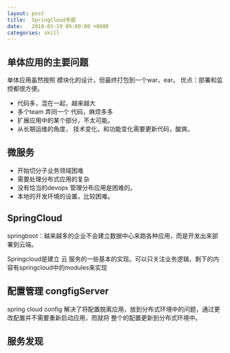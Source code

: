 ```yaml
---
layout: post
title:  SpringCloud专题
date:   2018-03-19 09:09:00 +0800
categories: skill
---
```


## 单体应用的主要问题

单体应用虽然按照 模块化的设计，但最终打包到一个war，ear。
优点：部署和监控都很方便。

- 代码多，混在一起，越来越大
- 多个team 弄同一个 代码，麻烦多多
- 扩展应用中的某个部分，不太可能。
- 从长期运维的角度， 技术变化，和功能变化需要更新代码，酸爽。

## 微服务

- 开始切分子业务领域困难
- 需要处理分布式应用的复杂
- 没有恰当的devops 管理分布应用是困难的。
- 本地的开发环境的设置，比较困难。

## SpringCloud

springboot：越来越多的企业不会建立数据中心来跑各种应用，而是开发出来部署到云端。

Springcloud是建立 云 服务的一些基本的实现。可以只关注业务逻辑，剩下的内容有springcloud中的modules来实现

## 配置管理 congfigServer

spring cloud config 解决了将配置脱离应用，放到分布式环境中的问题，通过更改配置并不需要重新启动应用，而就将
整个的配置更新到分布式环境中。 


## 服务发现
